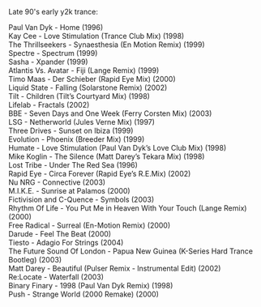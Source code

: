 Late 90's early y2k trance: 

Paul Van Dyk - Home (1996)  
Kay Cee - Love Stimulation (Trance Club Mix) (1998)  
The Thrillseekers - Synaesthesia (En Motion Remix) (1999)  
Spectre - Spectrum (1999)  
Sasha - Xpander (1999)  
Atlantis Vs. Avatar - Fiji (Lange Remix) (1999)  
Timo Maas - Der Schieber (Rapid Eye Mix) (2000)  
Liquid State - Falling (Solarstone Remix) (2002)  
Tilt - Children (Tilt’s Courtyard Mix) (1998)  
Lifelab - Fractals (2002)  
BBE - Seven Days and One Week (Ferry Corsten Mix) (2003)  
LSG - Netherworld (Jules Verne Mix) (1997)  
Three Drives - Sunset on Ibiza (1999)  
Evolution - Phoenix (Breeder Mix) (1999)  
Humate - Love Stimulation (Paul Van Dyk’s Love Club Mix) (1998)  
Mike Koglin - The Silence (Matt Darey’s Tekara Mix) (1998)  
Lost Tribe - Under The Red Sea (1996)  
Rapid Eye - Circa Forever (Rapid Eye’s R.E.Mix) (2002)  
Nu NRG - Connective (2003)  
M.I.K.E. - Sunrise at Palamos (2000)  
Fictivision and C-Quence - Symbols (2003)  
Rhythm Of Life - You Put Me in Heaven With Your Touch (Lange Remix) (2000)  
Free Radical - Surreal (En-Motion Remix) (2000)  
Darude - Feel The Beat (2000)  
Tiesto - Adagio For Strings (2004)  
The Future Sound Of London - Papua New Guinea (K-Series Hard Trance Bootleg) (2003)  
Matt Darey - Beautiful (Pulser Remix - Instrumental Edit) (2002)  
Re:Locate - Waterfall (2003)  
Binary Finary - 1998 (Paul Van Dyk Remix) (1998)  
Push - Strange World (2000 Remake) (2000)

